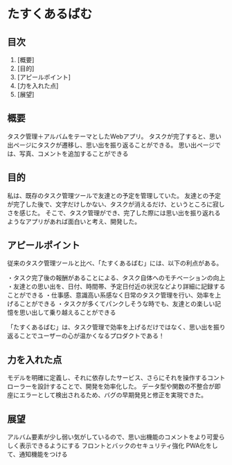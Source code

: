 # たすくあるばむ
## 目次
1. [概要]
2. [目的]
3. [アピールポイント]
4. [力を入れた点]
5. [展望]
   
## 概要
<!-- 概要を書く -->
タスク管理＋アルバムをテーマとしたWebアプリ。
タスクが完了すると、思い出ページにタスクが遷移し、思い出を振り返ることができる。
思い出ページでは、写真、コメントを追加することができる

## 目的
<!-- なぜこれをつくったのか -->
私は、既存のタスク管理ツールで友達との予定を管理していた。
友達との予定が完了した後で、文字だけしかない、タスクが消えるだけ、というところに寂しさを感じた。
そこで、タスク管理ができ、完了した際には思い出を振り返れるようなアプリがあれば面白いと考え、開発した。

## アピールポイント
従来のタスク管理ツールと比べ、「たすくあるばむ」には、以下の利点がある。

・タスク完了後の報酬があることによる、タスク自体へのモチベーションの向上
・友達との思い出を、日付、時間帯、予定日付近の状況などより詳細に記録することができる
・仕事感、意識高い系感なく日常のタスク管理を行い、効率を上げることができる
・タスクが多くてパンクしそうな時でも、友達との楽しい記憶を思い出して乗り越えることができる

「たすくあるばむ」は、タスク管理で効率を上げるだけではなく、思い出を振り返ることでユーザーの心が温かくなるプロダクトである！

## 力を入れた点
<!-- 技術的な面で力を入れた点 -->
モデルを明確に定義し、それに依存したサービス、さらにそれを操作するコントローラーを設計することで、開発を効率化した。
データ型や関数の不整合が即座にエラーとして検出されるため、バグの早期発見と修正を実現できた。

## 展望
<!-- 今後の展望 -->
アルバム要素が少し弱い気がしているので、思い出機能のコメントをより可愛らしく表示できるようにする
フロントとバックのセキュリティ強化
PWA化をして、通知機能をつける
